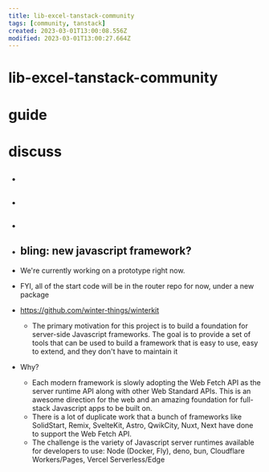 ```yaml
---
title: lib-excel-tanstack-community
tags: [community, tanstack]
created: 2023-03-01T13:00:08.556Z
modified: 2023-03-01T13:00:27.664Z
---
```


# lib-excel-tanstack-community

# guide

# discuss
- ## 

- ## 

- ## 

- ## bling: new javascript framework?
- We're currently working on a prototype right now.
- FYI, all of the start code will be in the router repo for now, under a new package
- https://github.com/winter-things/winterkit
  - The primary motivation for this project is to build a foundation for server-side Javascript frameworks. The goal is to provide a set of tools that can be used to build a framework that is easy to use, easy to extend, and they don't have to maintain it
- Why?
  - Each modern framework is slowly adopting the Web Fetch API as the server runtime API along with other Web Standard APIs. This is an awesome direction for the web and an amazing foundation for full-stack Javascript apps to be built on.
  - There is a lot of duplicate work that a bunch of frameworks like SolidStart, Remix, SvelteKit, Astro, QwikCity, Nuxt, Next have done to support the Web Fetch API.
  - The challenge is the variety of Javascript server runtimes available for developers to use: Node (Docker, Fly), deno, bun, Cloudflare Workers/Pages, Vercel Serverless/Edge
